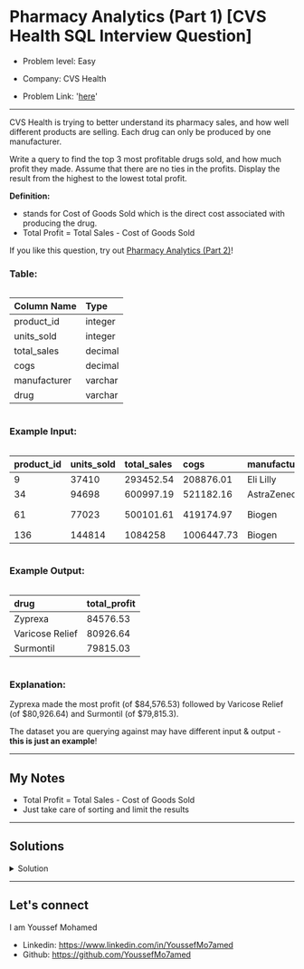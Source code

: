 # Pharmacy Analytics (Part 1) [CVS Health SQL Interview Question]

- Problem level: Easy

- Company: CVS Health
- Problem Link: '[here](https://datalemur.com/questions/top-profitable-drugs?referralCode=256wYou1)'

---
<p>CVS Health is trying to better understand its pharmacy sales, and how well different products are selling. Each drug can only be produced by one manufacturer.</p>
<p>Write a query to find the top 3 most profitable drugs sold, and how much profit they made. Assume that there are no ties in the profits. Display the result from the highest to the lowest total profit.</p>
<p><strong>Definition:</strong></p>
<ul>
<li> stands for Cost of Goods Sold which is the direct cost associated with producing the drug.</li>
<li>Total Profit = Total Sales - Cost of Goods Sold</li>
</ul>
<p>If you like this question, try out <a href="https://datalemur.com/questions/non-profitable-drugs" rel="noopener noreferrer" target="_blank">Pharmacy Analytics (Part 2)</a>!</p>
<h3> Table:</h3>
<div style="overflow-x:auto;margin-bottom:10px"><table><thead><tr><th style="text-align:left"><strong>Column Name</strong></th><th style="text-align:left"><strong>Type</strong></th></tr></thead><tbody><tr><td style="text-align:left">product_id</td><td style="text-align:left">integer</td></tr><tr><td style="text-align:left">units_sold</td><td style="text-align:left">integer</td></tr><tr><td style="text-align:left">total_sales</td><td style="text-align:left">decimal</td></tr><tr><td style="text-align:left">cogs</td><td style="text-align:left">decimal</td></tr><tr><td style="text-align:left">manufacturer</td><td style="text-align:left">varchar</td></tr><tr><td style="text-align:left">drug</td><td style="text-align:left">varchar</td></tr></tbody></table></div>
<h3> Example Input:</h3>
<div style="overflow-x:auto;margin-bottom:10px"><table><thead><tr><th style="text-align:left"><strong>product_id</strong></th><th style="text-align:left"><strong>units_sold</strong></th><th style="text-align:left"><strong>total_sales</strong></th><th style="text-align:left"><strong>cogs</strong></th><th style="text-align:left"><strong>manufacturer</strong></th><th style="text-align:left"><strong>drug</strong></th></tr></thead><tbody><tr><td style="text-align:left">9</td><td style="text-align:left">37410</td><td style="text-align:left">293452.54</td><td style="text-align:left">208876.01</td><td style="text-align:left">Eli Lilly</td><td style="text-align:left">Zyprexa</td></tr><tr><td style="text-align:left">34</td><td style="text-align:left">94698</td><td style="text-align:left">600997.19</td><td style="text-align:left">521182.16</td><td style="text-align:left">AstraZeneca</td><td style="text-align:left">Surmontil</td></tr><tr><td style="text-align:left">61</td><td style="text-align:left">77023</td><td style="text-align:left">500101.61</td><td style="text-align:left">419174.97</td><td style="text-align:left">Biogen</td><td style="text-align:left">Varicose Relief</td></tr><tr><td style="text-align:left">136</td><td style="text-align:left">144814</td><td style="text-align:left">1084258</td><td style="text-align:left">1006447.73</td><td style="text-align:left">Biogen</td><td style="text-align:left">Burkhart</td></tr></tbody></table></div>
<h3>Example Output:</h3>
<div style="overflow-x:auto;margin-bottom:10px"><table><thead><tr><th style="text-align:left"><strong>drug</strong></th><th style="text-align:left"><strong>total_profit</strong></th></tr></thead><tbody><tr><td style="text-align:left">Zyprexa</td><td style="text-align:left">84576.53</td></tr><tr><td style="text-align:left">Varicose Relief</td><td style="text-align:left">80926.64</td></tr><tr><td style="text-align:left">Surmontil</td><td style="text-align:left">79815.03</td></tr></tbody></table></div>
<h3>Explanation:</h3>
<p>Zyprexa made the most profit (of $84,576.53) followed by Varicose Relief (of $80,926.64) and Surmontil (of $79,815.3).</p>
<p>The dataset you are querying against may have different input &amp; output - <strong>this is just an example</strong>!</p>

---

## My Notes

- Total Profit = Total Sales - Cost of Goods Sold
- Just take care of sorting and limit the results

---

## Solutions

<details>
<summary> Solution </summary>

```sql
SELECT
    drug,
    total_sales - cogs AS total_profit
from
    pharmacy_sales
ORDER BY
    total_profit DESC
limit
    3
```

</details>

---

## Let's connect

I am Youssef Mohamed

- Linkedin: <https://www.linkedin.com/in/YoussefMo7amed>
- Github: <https://github.com/YoussefMo7amed>
